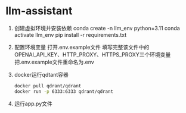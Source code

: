 # llm-assistant

1. 创建虚拟环境并安装依赖
    conda create -n llm_env python=3.11
    conda activate llm_env
    pip install -r requirements.txt
2. 配置环境变量
    打开.env.example文件
    填写完整该文件中的OPENAI_API_KEY、HTTP_PROXY、HTTPS_PROXY三个环境变量
    把.env.example文件重命名为.env
3. docker运行qdtant容器

    ```bash
    docker pull qdrant/qdrant
    docker run -p 6333:6333 qdrant/qdrant
    ```

4. 运行app.py文件